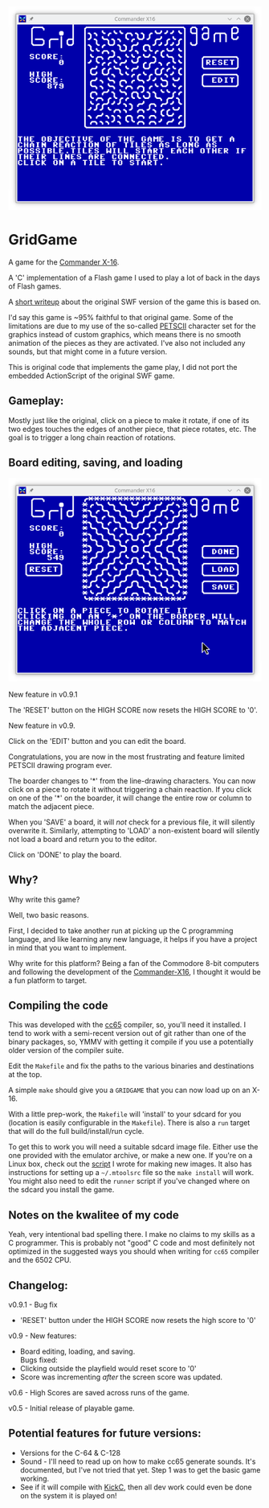 ![gridgame](gridgame.png)

# GridGame

A game for the [Commander X-16](https://www.commanderx16.com).

A 'C' implementation of a Flash game I used to play a lot of back in the
days of Flash games.

A [short writeup](https://jayisgames.com/review/gridgame.php) about the
original SWF version of the game this is based on.

I'd say this game is ~95% faithful to that original game.
Some of the limitations are due to my use of the so-called
[PETSCII](https://en.wikipedia.org/wiki/PETSCII) character set for the
graphics instead of custom graphics, which means there is no smooth
animation of the pieces as they are activated.  I've also not included
any sounds, but that might come in a future version.

This is original code that implements the game play, I did not port the
embedded ActionScript of the original SWF game.

## Gameplay:

Mostly just like the original, click on a piece to make it rotate,
if one of its two edges touches the edges of another piece, that
piece rotates, etc.  The goal is to trigger a long chain reaction of
rotations.

## Board editing, saving, and loading
![gridedit](gridedit.png)

New feature in v0.9.1

The 'RESET' button on the HIGH SCORE now resets the HIGH SCORE to
'0'.

New feature in v0.9.

Click on the 'EDIT' button and you can edit the board.  

Congratulations, you are now in the most frustrating and feature limited
PETSCII drawing program ever.

The boarder changes to '\*' from the line-drawing characters.  You can
now click on a piece to rotate it without triggering a chain reaction.
If you click on one of the '\*' on the boarder, it will change the
entire row or column to match the adjacent piece.

When you 'SAVE' a board, it will *not* check for a previous file,
it will silently overwrite it.  Similarly, attempting to 'LOAD' a
non-existent board will silently not load a board and return you to the
editor.

Click on 'DONE' to play the board.

## Why?

Why write this game?  

Well, two basic reasons.  

First, I decided to take another run at picking up the C programming
language, and like learning any new language, it helps if you have a
project in mind that you want to implement.

Why write for this platform?  Being a fan of the Commodore
8-bit computers and following the development of the
[Commander-X16](https://www.commanderx16.com/), I thought it would be a
fun platform to target.

## Compiling the code

This was developed with the [cc65](https://cc65.github.io/) compiler,
so, you'll need it installed.  I tend to work with a semi-recent version
out of git rather than one of the binary packages, so, YMMV with getting
it compile if you use a potentially older version of the compiler suite.

Edit the `Makefile` and fix the paths to the various binaries and
destinations at the top.

A simple `make` should give you a `GRIDGAME` that you can now load up on
an X-16.

With a little prep-work, the `Makefile` will 'install' to your sdcard
for you (location is easily configurable in the `Makefile`).  There is
also a `run` target that will do the full build/install/run cycle.

To get this to work you will need a suitable sdcard image
file.  Either use the one provided with the emulator archive,
or make a new one.  If you're on a Linux box, check out the
[script](https://github.com/mparson/mkcard) I wrote for making new
images.  It also has instructions for setting up a `~/.mtoolsrc` file so
the `make install` will work.  You might also need to edit the `runner`
script if you've changed where on the sdcard you install the game.

## Notes on the kwalitee of my code

Yeah, very intentional bad spelling there.  I make no claims to my
skills as a C programmer.  This is probably not "good" C code and most
definitely not optimized in the suggested ways you should when writing
for `cc65` compiler and the 6502 CPU.

## Changelog:

v0.9.1 - Bug fix
 - 'RESET' button under the HIGH SCORE now resets the high score to '0'  

v0.9 - New features:
 - Board editing, loading, and saving.  
Bugs fixed: 
 - Clicking outside the playfield would reset score to '0'  
 - Score was incrementing *after* the screen score was updated.
 
v0.6 - High Scores are saved across runs of the game.  

v0.5 - Initial release of playable game.

## Potential features for future versions:

* Versions for the C-64 & C-128
* Sound - I'll need to read up on how to make cc65 generate sounds.
  It's documented, but I've not tried that yet.  Step 1 was to get the
  basic game working.
* See if it will compile with [KickC](https://gitlab.com/camelot/kickc),
  then all dev work could even be done on the system it is played on!
